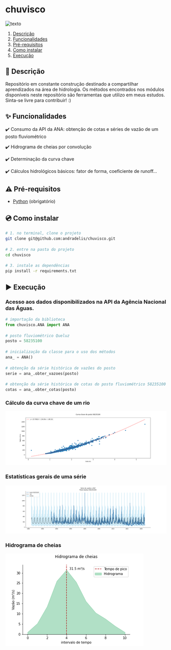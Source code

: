 # chuvisco

![texto](https://img.shields.io/static/v1?label=linguagem&message=python&color=green&style=flat-square "linguagem")

1. [Descrição](#descrição)  
2. [Funcionalidades](#funcionalidades)  
3. [Pré-requisitos](#pré-requisitos)  
4. [Como instalar](#como-instalar)
4. [Execução](#execucao)


## :scroll: Descrição

Repositório em constante construção destinado a compartilhar aprendizados na área de hidrologia. Os métodos encontrados nos módulos disponíveis neste repositório são ferramentas que utilizo em meus estudos. Sinta-se livre para contribuir! :)


## :sparkles: Funcionalidades

:heavy_check_mark: Consumo da API da ANA: obtenção de cotas e séries de vazão de um posto fluviométrico

:heavy_check_mark: Hidrograma de cheias por convolução

:heavy_check_mark: Determinação da curva chave

:heavy_check_mark: Cálculos hidrológicos básicos: fator de forma, coeficiente de runoff...

## :warning: Pré-requisitos

- [Python](https://www.python.org/) (obrigatório)

## :cd: Como instalar

```bash
# 1. no terminal, clone o projeto
git clone git@github.com:andradelis/chuvisco.git

# 2. entre na pasta do projeto
cd chuvisco

# 3. instale as dependências
pip install -r requirements.txt
```

## :arrow_forward: Execução
### Acesso aos dados disponibilizados na API da Agência Nacional das Águas.

```python
# importação da biblioteca
from chuvisco.ANA import ANA

# posto fluviométrico Queluz
posto = 58235100

# inicialização da classe para o uso dos métodos
ana_ = ANA()

# obtenção da série histórica de vazões do posto
serie = ana_.obter_vazoes(posto)

# obtenção da série histórica de cotas do posto fluviométrico 58235100
cotas = ana_.obter_cotas(posto)
```

### Cálculo da curva chave de um rio
![alt text](https://github.com/andradelis/hidro-os/blob/main/exemplos/curva_chave.png?raw=true)


### Estatísticas gerais de uma série
![alt text](https://github.com/andradelis/hidro-os/blob/main/exemplos/serie_mlt.png?raw=true)


### Hidrograma de cheias
![alt text](https://github.com/andradelis/hidro-os/blob/main/exemplos/hidrograma.png?raw=true)

